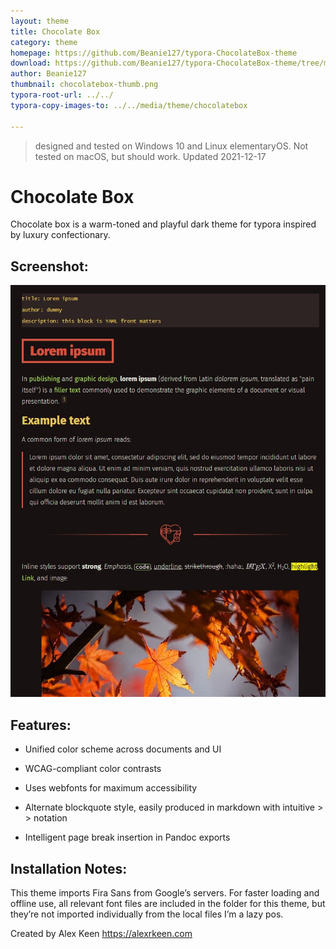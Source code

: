 ```yaml
---
layout: theme
title: Chocolate Box
category: theme
homepage: https://github.com/Beanie127/typora-ChocolateBox-theme
download: https://github.com/Beanie127/typora-ChocolateBox-theme/tree/main/latest
author: Beanie127
thumbnail: chocolatebox-thumb.png
typora-root-url: ../../
typora-copy-images-to: ../../media/theme/chocolatebox

---
```


> designed and tested on Windows 10 and Linux elementaryOS. Not tested on macOS, but should work.
> Updated 2021-12-17

# Chocolate Box

Chocolate box is a warm-toned and playful dark theme for typora inspired by luxury confectionary.

## Screenshot:

![chocolate-box-demo1](/media/theme/chocolatebox/chocolate-box-demo1.jpg)

## Features:

- Unified color scheme across documents and UI
- WCAG-compliant color contrasts
- Uses webfonts for maximum accessibility

- Alternate blockquote style, easily produced in markdown with intuitive > > notation

- Intelligent page break insertion in Pandoc exports

## Installation Notes:

This theme imports Fira Sans from Google’s servers. For faster loading and offline use, all relevant font files are included in the folder for this theme, but they’re not imported individually from the local files I’m a lazy pos.

Created by Alex Keen https://alexrkeen.com
